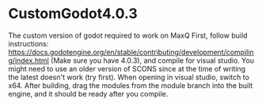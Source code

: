 # CustomGodot4.0.3
 The custom version of godot required to work on MaxQ
 First, follow build instructions: https://docs.godotengine.org/en/stable/contributing/development/compiling/index.html (Make sure you have 4.0.3), and compile for visual studio.
 You might need to use an older version of SCONS since at the time of writing the latest doesn't work (try first). When opening in visual studio, switch to x64.
 After building, drag the modules from the module branch into the built engine, and it should be ready after you compile.